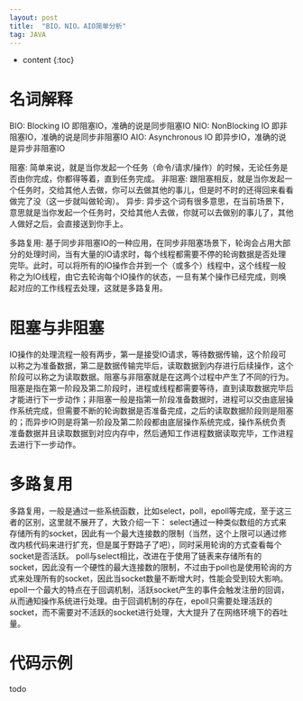 ```yaml
---
layout: post
title:  "BIO，NIO，AIO简单分析"
tag: JAVA
---
```

* content
{:toc}


# 名词解释
BIO: Blocking IO 即阻塞IO，准确的说是同步阻塞IO
NIO: NonBlocking IO 即非阻塞IO，准确的说是同步非阻塞IO
AIO: Asynchronous IO 即异步IO，准确的说是异步非阻塞IO

阻塞: 简单来说，就是当你发起一个任务（命令/请求/操作）的时候，无论任务是否由你完成，你都得等着，直到任务完成。
非阻塞: 跟阻塞相反，就是当你发起一个任务时，交给其他人去做，你可以去做其他的事儿，但是时不时的还得回来看看做完了没（这一步就叫做轮询）。
异步: 异步这个词有很多意思，在当前场景下，意思就是当你发起一个任务时，交给其他人去做，你就可以去做别的事儿了，其他人做好之后，会直接送到你手上。

多路复用: 基于同步非阻塞IO的一种应用，在同步非阻塞场景下，轮询会占用大部分的处理时间，当有大量的IO请求时，每个线程都需要不停的轮询数据是否处理完毕。此时，可以将所有的IO操作合并到一个（或多个）线程中，这个线程一般称之为IO线程，由它去轮询每个IO操作的状态，一旦有某个操作已经完成，则唤起对应的工作线程去处理，这就是多路复用。

# 阻塞与非阻塞
IO操作的处理流程一般有两步，第一是接受IO请求，等待数据传输，这个阶段可以称之为准备数据，第二是数据传输完毕后，读取数据到内存进行后续操作，这个阶段可以称之为读取数据。阻塞与非阻塞就是在这两个过程中产生了不同的行为。阻塞是指在第一阶段及第二阶段时，进程或线程都需要等待，直到读取数据完毕后才能进行下一步动作；非阻塞一般是指第一阶段准备数据时，进程可以交由底层操作系统完成，但需要不断的轮询数据是否准备完成，之后的读取数据阶段则是阻塞的；而异步IO则是将第一阶段及第二阶段都由底层操作系统完成，操作系统负责准备数据并且读取数据到对应内存中，然后通知工作进程数据读取完毕，工作进程去进行下一步动作。

# 多路复用
多路复用，一般是通过一些系统函数，比如select，poll，epoll等完成，至于这三者的区别，这里就不展开了，大致介绍一下：
select通过一种类似数组的方式来存储所有的socket，因此有一个最大连接数的限制（当然，这个上限可以通过修改内核代码来进行扩充，但是属于野路子了吧），同时采用轮询的方式查看每个socket是否活跃。
poll与select相比，改进在于使用了链表来存储所有的socket，因此没有一个硬性的最大连接数的限制，不过由于poll也是使用轮询的方式来处理所有的socket，因此当socket数量不断增大时，性能会受到较大影响。
epoll一个最大的特点在于回调机制，活跃socket产生的事件会触发注册的回调，从而通知操作系统进行处理。由于回调机制的存在，epoll只需要处理活跃的socket，而不需要对不活跃的socket进行处理，大大提升了在网络环境下的吞吐量。

# 代码示例
todo
